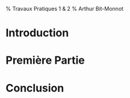 % Travaux Pratiques 1 & 2
% Arthur Bit-Monnot
  
  
# Introduction

# Première Partie

# Conclusion
  
  

